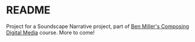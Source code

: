 # README

Project for a Soundscape Narrative project, part of [Ben Miller's Composing Digital Media](https://benmiller314.github.io/cdm2023spring) course. More to come!